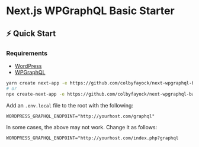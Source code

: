 # Next.js WPGraphQL Basic Starter

## ⚡️ Quick Start

### Requirements
* [WordPress](https://wordpress.org/)
* [WPGraphQL](https://www.wpgraphql.com/)

```bash
yarn create next-app -e https://github.com/colbyfayock/next-wpgraphql-basic-starter
# or
npx create-next-app -e https://github.com/colbyfayock/next-wpgraphql-basic-starter
```

Add an `.env.local` file to the root with the following:
```
WORDPRESS_GRAPHQL_ENDPOINT="http://yourhost.com/graphql"
```

In some cases, the above may not work.
Change it as follows:
```
WORDPRESS_GRAPHQL_ENDPOINT="http://yourhost.com/index.php?graphql
```

